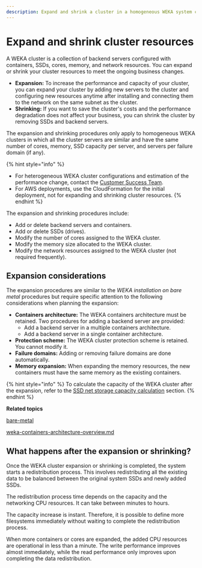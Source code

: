```yaml
---
description: Expand and shrink a cluster in a homogeneous WEKA system configuration.
---
```


# Expand and shrink cluster resources

A WEKA cluster is a collection of backend servers configured with containers, SSDs, cores, memory, and network resources. You can expand or shrink your cluster resources to meet the ongoing business changes.

* **Expansion:** To increase the performance and capacity of your cluster, you can expand your cluster by adding new servers to the cluster and configuring new resources anytime after installing and connecting them to the network on the same subnet as the cluster.
* **Shrinking:** If you want to save the cluster's costs and the performance degradation does not affect your business, you can shrink the cluster by removing SSDs and backend servers.

The expansion and shrinking procedures only apply to homogeneous WEKA clusters in which all the cluster servers are similar and have the same number of cores, memory, SSD capacity per server, and servers per failure domain (if any).

{% hint style="info" %}
* For heterogeneous WEKA cluster configurations and estimation of the performance change, contact the [Customer Success Team](../../support/getting-support-for-your-weka-system.md#contact-customer-success-team).
* For AWS deployments, use the CloudFormation for the initial deployment, not for expanding and shrinking cluster resources.
{% endhint %}

The expansion and shrinking procedures include:

* Add or delete backend servers and containers.
* Add or delete SSDs (drives).
* Modify the number of cores assigned to the WEKA cluster.
* Modify the memory size allocated to the WEKA cluster.
* Modify the network resources assigned to the WEKA cluster (not required frequently).

## Expansion considerations

The expansion procedures are similar to the _WEKA installation on bare metal_ procedures but require specific attention to the following considerations when planning the expansion:

* **Containers architecture:** The WEKA containers architecture must be retained. Two procedures for adding a backend server are provided:
  * Add a backend server in a multiple containers architecture.
  * Add a backend server in a single container architecture.
* **Protection scheme:** The WEKA cluster protection scheme is retained. You cannot modify it.
* **Failure domains:** Adding or removing failure domains are done automatically.
* **Memory expansion:** When expanding the memory resources, the new containers must have the same memory as the existing containers.

{% hint style="info" %}
To calculate the capacity of the WEKA cluster after the expansion, refer to the [SSD net storage capacity calculation](../../overview/ssd-capacity-management.md#ssd-net-storage-capacity-calculation) section.
{% endhint %}

**Related topics**

[bare-metal](../../install/bare-metal/ "mention")

[weka-containers-architecture-overview.md](../../overview/weka-containers-architecture-overview.md "mention")

## What happens after the expansion or shrinking?

Once the WEKA cluster expansion or shrinking is completed, the system starts a redistribution process. This involves redistributing all the existing data to be balanced between the original system SSDs and newly added SSDs.

The redistribution process time depends on the capacity and the networking CPU resources. It can take between minutes to hours.&#x20;

The capacity increase is instant. Therefore, it is possible to define more filesystems immediately without waiting to complete the redistribution process.

When more containers or cores are expanded, the added CPU resources are operational in less than a minute. The write performance improves almost immediately, while the read performance only improves upon completing the data redistribution.
